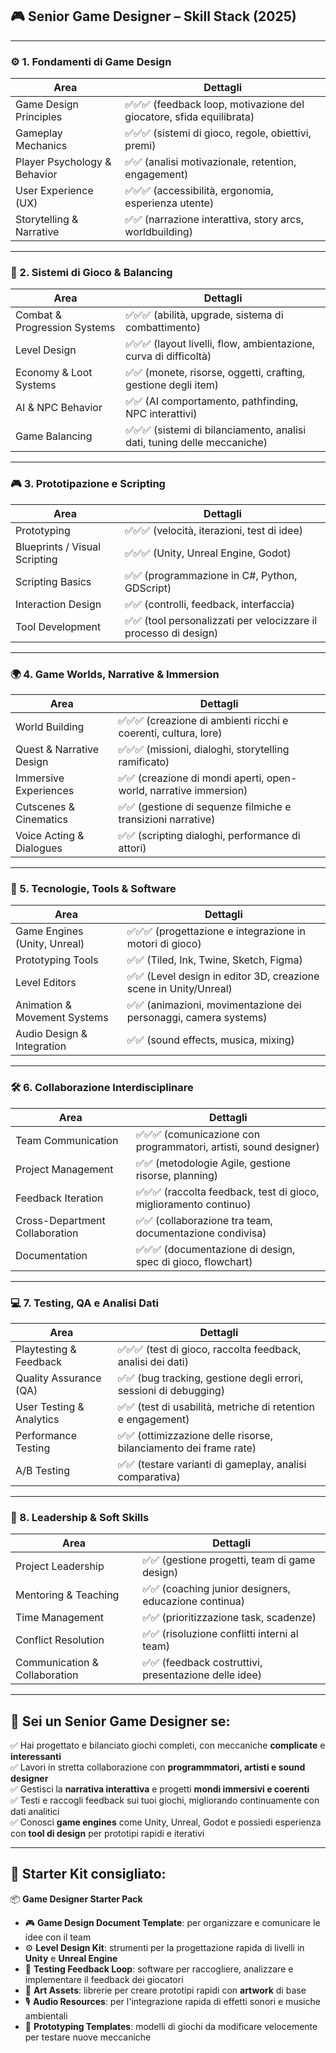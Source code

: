## 🎮 Senior Game Designer – Skill Stack (2025)

---

### ⚙️ 1. **Fondamenti di Game Design**

| Area                         | Dettagli                                                             |
| ---------------------------- | -------------------------------------------------------------------- |
| Game Design Principles       | ✅✅✅ (feedback loop, motivazione del giocatore, sfida equilibrata) |
| Gameplay Mechanics           | ✅✅✅ (sistemi di gioco, regole, obiettivi, premi)                  |
| Player Psychology & Behavior | ✅✅ (analisi motivazionale, retention, engagement)                  |
| User Experience (UX)         | ✅✅✅ (accessibilità, ergonomia, esperienza utente)                 |
| Storytelling & Narrative     | ✅✅ (narrazione interattiva, story arcs, worldbuilding)             |

---

### 🎨 2. **Sistemi di Gioco & Balancing**

| Area                         | Dettagli                                                                 |
| ---------------------------- | ------------------------------------------------------------------------ |
| Combat & Progression Systems | ✅✅✅ (abilità, upgrade, sistema di combattimento)                      |
| Level Design                 | ✅✅✅ (layout livelli, flow, ambientazione, curva di difficoltà)        |
| Economy & Loot Systems       | ✅✅ (monete, risorse, oggetti, crafting, gestione degli item)           |
| AI & NPC Behavior            | ✅✅ (AI comportamento, pathfinding, NPC interattivi)                    |
| Game Balancing               | ✅✅✅ (sistemi di bilanciamento, analisi dati, tuning delle meccaniche) |

---

### 🎮 3. **Prototipazione e Scripting**

| Area                          | Dettagli                                                         |
| ----------------------------- | ---------------------------------------------------------------- |
| Prototyping                   | ✅✅✅ (velocità, iterazioni, test di idee)                      |
| Blueprints / Visual Scripting | ✅✅✅ (Unity, Unreal Engine, Godot)                             |
| Scripting Basics              | ✅✅ (programmazione in C#, Python, GDScript)                    |
| Interaction Design            | ✅✅ (controlli, feedback, interfaccia)                          |
| Tool Development              | ✅✅ (tool personalizzati per velocizzare il processo di design) |

---

### 🌍 4. **Game Worlds, Narrative & Immersion**

| Area                     | Dettagli                                                          |
| ------------------------ | ----------------------------------------------------------------- |
| World Building           | ✅✅✅ (creazione di ambienti ricchi e coerenti, cultura, lore)   |
| Quest & Narrative Design | ✅✅✅ (missioni, dialoghi, storytelling ramificato)              |
| Immersive Experiences    | ✅✅ (creazione di mondi aperti, open-world, narrative immersion) |
| Cutscenes & Cinematics   | ✅✅ (gestione di sequenze filmiche e transizioni narrative)      |
| Voice Acting & Dialogues | ✅✅ (scripting dialoghi, performance di attori)                  |

---

### 🧪 5. **Tecnologie, Tools & Software**

| Area                         | Dettagli                                                          |
| ---------------------------- | ----------------------------------------------------------------- |
| Game Engines (Unity, Unreal) | ✅✅✅ (progettazione e integrazione in motori di gioco)          |
| Prototyping Tools            | ✅✅ (Tiled, Ink, Twine, Sketch, Figma)                           |
| Level Editors                | ✅✅ (Level design in editor 3D, creazione scene in Unity/Unreal) |
| Animation & Movement Systems | ✅✅ (animazioni, movimentazione dei personaggi, camera systems)  |
| Audio Design & Integration   | ✅✅ (sound effects, musica, mixing)                              |

---

### 🛠️ 6. **Collaborazione Interdisciplinare**

| Area                           | Dettagli                                                          |
| ------------------------------ | ----------------------------------------------------------------- |
| Team Communication             | ✅✅✅ (comunicazione con programmatori, artisti, sound designer) |
| Project Management             | ✅✅ (metodologie Agile, gestione risorse, planning)              |
| Feedback Iteration             | ✅✅✅ (raccolta feedback, test di gioco, miglioramento continuo) |
| Cross-Department Collaboration | ✅✅ (collaborazione tra team, documentazione condivisa)          |
| Documentation                  | ✅✅✅ (documentazione di design, spec di gioco, flowchart)       |

---

### 💻 7. **Testing, QA e Analisi Dati**

| Area                     | Dettagli                                                          |
| ------------------------ | ----------------------------------------------------------------- |
| Playtesting & Feedback   | ✅✅✅ (test di gioco, raccolta feedback, analisi dei dati)       |
| Quality Assurance (QA)   | ✅✅ (bug tracking, gestione degli errori, sessioni di debugging) |
| User Testing & Analytics | ✅✅ (test di usabilità, metriche di retention e engagement)      |
| Performance Testing      | ✅✅ (ottimizzazione delle risorse, bilanciamento dei frame rate) |
| A/B Testing              | ✅✅ (testare varianti di gameplay, analisi comparativa)          |

---

### 🌟 8. **Leadership & Soft Skills**

| Area                          | Dettagli                                              |
| ----------------------------- | ----------------------------------------------------- |
| Project Leadership            | ✅✅ (gestione progetti, team di game design)         |
| Mentoring & Teaching          | ✅✅ (coaching junior designers, educazione continua) |
| Time Management               | ✅✅ (prioritizzazione task, scadenze)                |
| Conflict Resolution           | ✅✅ (risoluzione conflitti interni al team)          |
| Communication & Collaboration | ✅✅ (feedback costruttivi, presentazione delle idee) |

---

## 🏁 Sei un **Senior Game Designer** se:

✅ Hai progettato e bilanciato giochi completi, con meccaniche **complicate** e **interessanti**  
✅ Lavori in stretta collaborazione con **programmmatori, artisti e sound designer**  
✅ Gestisci la **narrativa interattiva** e progetti **mondi immersivi e coerenti**  
✅ Testi e raccogli feedback sui tuoi giochi, migliorando continuamente con dati analitici  
✅ Conosci **game engines** come Unity, Unreal, Godot e possiedi esperienza con **tool di design** per prototipi rapidi e iterativi

---

## 🎁 **Starter Kit** consigliato:

📦 **Game Designer Starter Pack**

- 🎮 **Game Design Document Template**: per organizzare e comunicare le idee con il team
- ⚙️ **Level Design Kit**: strumenti per la progettazione rapida di livelli in **Unity** e **Unreal Engine**
- 🧪 **Testing Feedback Loop**: software per raccogliere, analizzare e implementare il feedback dei giocatori
- 🎨 **Art Assets**: librerie per creare prototipi rapidi con **artwork** di base
- 🎙️ **Audio Resources**: per l'integrazione rapida di effetti sonori e musiche ambientali
- 📄 **Prototyping Templates**: modelli di giochi da modificare velocemente per testare nuove meccaniche
